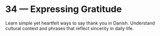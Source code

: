 # 34 — Expressing Gratitude

Learn simple yet heartfelt ways to say thank you in Danish. Understand cultural context and phrases that reflect sincerity in daily life.